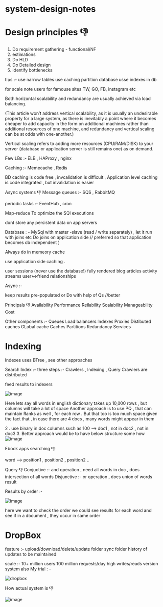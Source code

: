 # system-design-notes


# Design principles 👎
1. Do requirement gathering - functional/NF
2. estimations 
3. Do HLD
4. Do Detailed design
5. Identify bottlenecks

tips :- 
use narrow tables 
use caching
partition database
usse indexes in db

for scale note users for famouse sites 
TW, GO, FB, instagram etc

Both horizontal scalability and redundancy are usually achieved via load balancing.

(This article won’t address vertical scalability, as it is usually an undesirable property for a large system, as there is inevitably a point where it becomes cheaper to add capacity in the form on additional machines rather than additional resources of one machine, and redundancy and vertical scaling can be at odds with one-another.)

Vertical scaling refers to adding more resources (CPU/RAM/DISK) to your server (database or application server is still remains one) as on demand.


Few LBs :- ELB , HAProxy , nginx 

Caching :- Memecache , Redis

BD caching is code free , invcalidation is difficult , Application level caching is code integrated , but invalidation is easier

Async systems 👎
Message queues :- SQS , RabbitMQ

periodic tasks :- 
EventHub , cron 

Map-reduce 
To optimize the SQl executions

dont store any persistent data on app servers 


Database : -
MySql with master -slave (read / write separately) , let it run with joins etc 
Do joins on application side  // preferred so that application becomes db independent ) 

Always do in memeory cache

use application side caching .


user sessions (never use the database!)
fully rendered blog articles
activity streams
user<->friend relationships 

Async :- 

keep results pre-populated
or
Do with help of Qs //better


Principals 👎
Availability
Performance
Reilability
Scalability
Manageability
Cost


Other components :- 
Queues
Load balancers
Indexes
Proxies
Distibuted caches
GLobal cache
Caches
Partitions
Redundancy
Services


# Indexing 

Indexes uses BTree , see other approaches

Search Index :-
three steps :- Crawlers , Indexing , Query 
Crawlers are distributed



feed  results to indexers 

![image](https://user-images.githubusercontent.com/4143476/134811683-92c01fcd-78a8-45aa-83ca-1839f0314cff.png)

Here lets say all words in english dictionary takes up 10,000 rows , but columns will take a lot of space
Another approach  is to use PQ , that can maintain Ranks as well , for each row . But that too is too much space given the fact that , in case there are 4 docs , many words might appear in them 

2 . use binary in doc columns such as 100 --> doc1 , not in doc2 , not in doc3
3. 
Better approach would be to have below structure some how 
![image](https://user-images.githubusercontent.com/4143476/134811860-64f22bfd-f5ed-433a-851b-e3aa64d9cd53.png)

Ebook apps searching 👎

word --> position1 , position2 , position2 ..


Query 👎
Conjuctive :- and operation , need all words in doc , does intersection of all words
Disjunctive :- or operation , does union of words result

Results by order :- 

![image](https://user-images.githubusercontent.com/4143476/134813955-05de2799-0b64-4d6e-b2e3-1cd374807b65.png)

here we want to check the order we could see results for each word and see if in a document , they occur in same order



# DropBox
feature :- upload/download/delete/update folder
sync folder 
history of updates to be maintained

scale :- 
10+ million users
100 million requests/day
high writes/reads 
version system also
My trial : -

![dropbox](https://user-images.githubusercontent.com/4143476/134819082-0df6fd27-3cbb-4209-bd82-242b2546729c.png)


How actual system is 👎

![image](https://user-images.githubusercontent.com/4143476/134819195-9aaad907-14ec-44cd-9a9f-3dbcfb2a766e.png)




